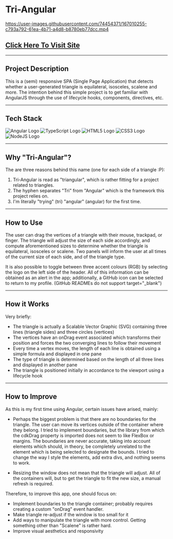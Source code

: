 # Tri-Angular



https://user-images.githubusercontent.com/74454371/167010255-c793a792-61ea-4b71-a4d8-b8780eb77dcc.mp4



## [Click Here To Visit Site](https://roman-octavian.github.io/Tri-Angular/)

---
## Project Description
This is a (semi) responsive SPA (Single Page Application) that detects whether a user-generated triangle is equilateral, isosceles, scalene and more. The intention behind this simple project is to get familiar with AngularJS through the use of lifecycle hooks, components, directives, etc.

---
## Tech Stack
<div id="stack">
    <img src="https://img.shields.io/badge/Angular-DD0031?style=for-the-badge&logo=angular&logoColor=white" alt="Angular Logo"/>
    <img src="https://img.shields.io/badge/TypeScript-007ACC?style=for-the-badge&logo=typescript&logoColor=white" alt="TypeScript Logo"/>
    <img src="https://img.shields.io/badge/HTML5-E34F26?style=for-the-badge&logo=html5&logoColor=white" alt="HTML5 Logo"/>
    <img src="https://img.shields.io/badge/CSS3-1572B6?style=for-the-badge&logo=css3&logoColor=white" alt="CSS3 Logo"/>
    <img src="https://img.shields.io/badge/Node.js-43853D?style=for-the-badge&logo=node.js&logoColor=white" alt="NodeJS Logo"/>
</div>

---
## Why "Tri-Angular"?
The are three reasons behind this name (one for each side of a triangle :P):

1. Tri-Angular is read as "triangular", which is rather fitting for a project related to triangles.
2. The hyphen separates "Tri" from "Angular" which is the framework this project relies on.
3. I'm literally "trying" (tri) "angular" (angular) for the first time.

---
## How to Use
The user can drag the vertices of a triangle with their mouse, trackpad, or finger. The triangle will adjust the size
of each side accordingly, and compute aforementioned sizes to determine whether the triangle is equilateral, isosceles or scalene. Two panels will inform the user at all times of the current size of each side, and of the triangle type. 

It is also possible to toggle between three accent colours (RGB) by selecting the logo on the left side of the header. All of this information can be obtained as an alert in the app; additionally, a GitHub icon can be selected to return to my profile. (GitHub READMEs do not support target="_blank")

---
## How it Works
Very briefly:
 - The triangle is actually a Scalable Vector Graphic (SVG) containing three lines (triangle sides) and three circles (vertices)
 - The vertices have an onDrag event associated which transforms their position and forces the two converging lines to follow their movement
 - Every time a vertex moves, the length of each line is obtained using a simple formula and displayed in one pane
 - The type of triangle is determined based on the length of all three lines and displayed in another pane
 - The triangle is positioned initially in accordance to the viewport using a lifecycle hook

 ---
## How to Improve
As this is my first time using Angular, certain issues have arised, mainly:

- Perhaps the biggest problem is that there are no boundaries for the triangle. The user can move its vertices outside of the container where they belong. I tried to implement boundaries, but the library from which the cdkDrag property is imported does not seem to like FlexBox or margins. The boundaries are never accurate, taking into account elements which should, in theory, be completely unrelated to the element which is being selected to designate the bounds. I tried to change the way I style the elements, add extra divs, and nothing seems to work.

- Resizing the window does not mean that the triangle will adjust. All of the containers will, but to get the triangle to fit the new size, a manual refresh is required.

Therefore, to improve this app, one should focus on:

 - Implement boundaries to the triangle container; probably requires creating a custom "onDrag" event handler.
 - Make triangle re-adjust if the window is too small for it
 - Add ways to manipulate the triangle with more control. Getting something other than "Scalene" is rather hard.
 - Improve visual aesthetics and responsivity
